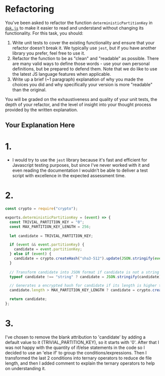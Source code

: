 # Refactoring

You've been asked to refactor the function `deterministicPartitionKey` in [`dpk.js`](dpk.js) to make it easier to read and understand without changing its functionality. For this task, you should:

1. Write unit tests to cover the existing functionality and ensure that your refactor doesn't break it. We typically use `jest`, but if you have another library you prefer, feel free to use it.
2. Refactor the function to be as "clean" and "readable" as possible. There are many valid ways to define those words - use your own personal definitions, but be prepared to defend them. Note that we do like to use the latest JS language features when applicable.
3. Write up a brief (~1 paragraph) explanation of why you made the choices you did and why specifically your version is more "readable" than the original.

You will be graded on the exhaustiveness and quality of your unit tests, the depth of your refactor, and the level of insight into your thought process provided by the written explanation.

## Your Explanation Here
 # 1. 
  - I would try to use the `jest` library because it's fast and efficient for Javascript testing purposes, but since I've never worked with it and even reading the documentation I wouldn't be able to deliver a test script with excellence in the expected assessment time.

 # 2. 
```js
const crypto = require("crypto");

exports.deterministicPartitionKey = (event) => {
  const TRIVIAL_PARTITION_KEY = "0";
  const MAX_PARTITION_KEY_LENGTH = 256;
  
  let candidate = TRIVIAL_PARTITION_KEY;

  if (event && event.partitionKey) {
    candidate = event.partitionKey;
  } else if (event) {
    candidate = crypto.createHash("sha3-512").update(JSON.stringify(event)).digest("hex");
  }
  
  // Transform candidate into JSON format if candidate is not a string
  typeof candidate !== "string" ? candidate = JSON.stringify(candidate) : undefined;

  // Generates a encrypted hash for candidate if its length is higher than 256
  candidate.length > MAX_PARTITION_KEY_LENGTH ? candidate = crypto.createHash("sha3-512").update(candidate).digest("hex") : undefined;

  return candidate;
};
```
# 3.
I've chosen to remove the blank attribution to 'candidate' by adding a default value to it (TRIVIAL_PARTITION_KEY), so it starts with '0'. After that I was not happy with the quantity of if/else statements in the code so I decided to use an 'else if' to group the conditions/expressions. Then I transformed the last 2 conditions into ternary operators to reduce de file length, and then I added comment to explain the ternary operators to help on understanding it.